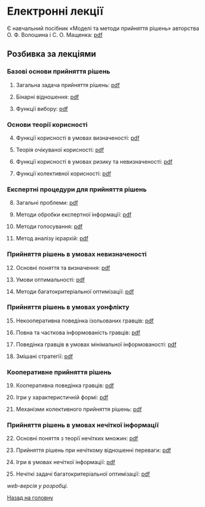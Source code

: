 <!-- 14.05 -->
# Електронні лекції

Є навчальний посібник &laquo;Моделі та методи прийняття рішень&raquo; авторства О.&nbsp;Ф.&nbsp;Волошина і С.&nbsp;О.&nbsp;Мащенка: [pdf](voloshyn-mashenko.pdf)

## Розбивка за лекціями

### Базові основи прийняття рішень

1. Загальна задача прийняття рішень: [pdf](01.pdf)

2. Бінарні відношення: [pdf](02.pdf)

3. Функції вибору: [pdf](03.pdf)

### Основи теорії корисності

4. Функції корисності в умовах визначеності: [pdf](04.pdf)

5. Теорія очікуваної корисності: [pdf](05.pdf)

6. Функції корисності в умовах ризику та невизначеності: [pdf](06.pdf)

7. Функції колективної корисності: [pdf](07.pdf)

### Експертні процедури для прийняття рішень

8. Загальні проблеми: [pdf](08.pdf)

9. Методи обробки експертної інформації: [pdf](09.pdf)

10. Методи голосування: [pdf](10.pdf)

11. Метод аналізу ієрархій: [pdf](11.pdf)

### Прийняття рішень в умовах невизначеності

12. Основні поняття та визначення: [pdf](12.pdf)

13. Умови оптимальності: [pdf](13.pdf)

14. Методи багатокритеріальної оптимізації: [pdf](14.pdf)

### Прийняття рішень в умовах уонфлікту

15. Некооперативна поведінка ізольованих гравців: [pdf](15.pdf)

16. Повна та часткова інформованість гравців: [pdf](16.pdf)

17. Поведінка гравців в умовах мінімальної інформованості: [pdf](17.pdf)

18. Змішані стратегії: [pdf](18.pdf)

### Кооперативне прийняття рішень

19. Кооперативна поведінка гравців: [pdf](19.pdf)

20. Ігри у характеристичній формі: [pdf](20.pdf)

21. Механізми колективного прийняття рішень: [pdf](21.pdf)

### Прийняття рішень в умовах нечіткої інформації

22. Основні поняття з теорії нечітких множин: [pdf](22.pdf)

23. Прийняття рішень при нечіткому відношенні переваги: [pdf](23.pdf)

24. Ігри в умовах нечіткої інформації: [pdf](24.pdf)

25. Нечіткі задачі багатокритеріальної оптимізації: [pdf](25.pdf)

_web-версія у розробці._

[Назад на головну](../README.md)
